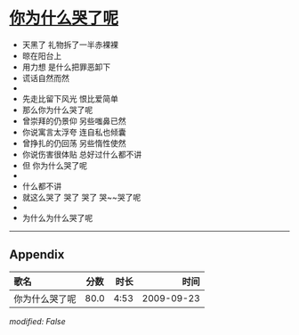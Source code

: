 # [你为什么哭了呢](https://music.163.com/song?id=64686)

* 天黑了 礼物拆了一半赤裸裸
* 晾在阳台上
* 用力想 是什么把罪恶卸下
* 谎话自然而然
* 
* 先走比留下风光 恨比爱简单
* 那么你为什么哭了呢
* 曾崇拜的仍景仰 另些嗤鼻已然
* 你说寓言太浮夸 连自私也倾囊
* 曾挣扎的仍回荡 另些惰性使然
* 你说伤害很体贴 总好过什么都不讲
* 但 你为什么哭了呢
* 
* 什么都不讲
* 就这么哭了 哭了 哭了 哭~~哭了呢
* 
* 为什么为什么哭了呢


---

## Appendix

|歌名|分数|时长|时间|
|:---|:---:|---:|---:|
|你为什么哭了呢|80.0|4:53|2009-09-23

*modified: False*